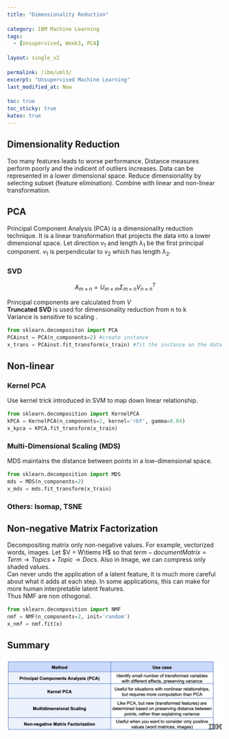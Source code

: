 ```yaml
---
title: "Dimensionality Reduction"

category: IBM Machine Learning
tags:
  - [Unsupervised, Week3, PCA]

layout: single_v2

permalink: /ibm/uml3/
excerpt: "Unsupervised Machine Learning"
last_modified_at: Now

toc: true
toc_sticky: true
katex: true
---
```


## Dimensionality Reduction
Too many features leads to worse performance. Distance measures perform poorly and the indicent of outliers increases. Data can be represented in a lower dimensional space. Reduce dimensionality by selecting subset (feature elimination). Combine with linear and non-linear transformation.

## PCA
Principal Component Analysis (PCA) is a dimensionality reduction technique. It is a linear transformation that projects the data into a lower dimensional space.
Let direction $v_1$ and length $\lambda_1$ be the first principal component. $v_1$ is perpendicular to $v_2$ which has length $\lambda_2$.

### SVD

$$ A_{m\times n} = U_{m\times m} \Sigma_{m\times n} V_{n\times n}^T $$

Principal components are calculated from $V$\
**Truncated SVD** is used for dimensionality reduction from n to k\
Variance is sensitive to scaling .

```python
from sklearn.decompositon import PCA
PCAinst = PCA(n_components=2) #create instance
x_trans = PCAinst.fit_transform(x_train) #fit the instance on the data
```
## Non-linear
### Kernel PCA
Use kernel trick introduced in SVM to map down linear relationship.

```python
from sklearn.decomposition import KernelPCA
kPCA = KernelPCA(n_components=2, kernel='rbf', gamma=0.04)
x_kpca = KPCA.fit_transform(x_train)
```
### Multi-Dimensional Scaling (MDS)
MDS maintains the distance between points in a low-dimensional space.

```python
from sklearn.decomposition import MDS
mds = MDS(n_components=2)
x_mds = mds.fit_transform(x_train)
```

### Others: Isomap, TSNE

## Non-negative Matrix Factorization
Decompositing matrix only non-negative values. For example, vectorized words, images.
Let $V = W\tiems H$  so that $term-documentMatrix = Term\to Topics + Topic\to Docs$.
Also in Image, we can compress only shaded values.\
Can never undo the application of a latent feature, it is much more careful about what it adds at each step. In some applications, this can make for more human interpretable latent features.\
Thus NMF are non othogonal.

```python
from sklearn.decomposition import NMF
nmf = NMF(n_components=2, init='random')
x_nmf = nmf.fit(x)
```
## Summary
![](/assets/images/IBM/dimension_summary.png)



